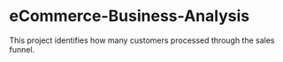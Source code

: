 # eCommerce-Business-Analysis
This project identifies how many customers processed through the sales funnel.
